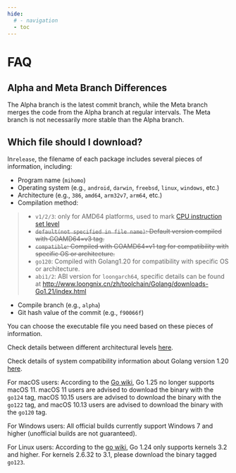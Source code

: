 ```yaml
---
hide:
  # - navigation
  - toc
---
```

# FAQ

## Alpha and Meta Branch Differences

The Alpha branch is the latest commit branch, while the Meta branch merges the code from the Alpha branch at regular intervals. The Meta branch is not necessarily more stable than the Alpha branch.

## Which file should I download?

In`release`, the filename of each package includes several pieces of information, including:

* Program name (`mihomo`)
* Operating system (e.g., `android`, `darwin`, `freebsd`, `linux`, `windows`, etc.)
* Architecture (e.g., `386`, `amd64`, `arm32v7`, `arm64`, etc.)
* Compilation method:
>
> * `v1/2/3`: only for AMD64 platforms, used to mark [CPU instruction set level](https://en.wikipedia.org/wiki/X86-64#Microarchitecture_levels)
> * ~~`default(not specified in file name)`: Default version compiled with GOAMD64=v3 tag.~~
> * ~~`compatible`: Compiled with GOAMD64=v1 tag for compatibility with specific OS or architecture.~~
> * `go120`: Compiled with Golang1.20 for compatibility with specific OS or architecture.
> * `abi1/2`: ABI version for `loongarch64`, specific details can be found at <http://www.loongnix.cn/zh/toolchain/Golang/downloads-Go1.21/index.html>
>
* Compile branch (e.g., `alpha`)
* Git hash value of the commit (e.g., `f90066f`)

You can choose the executable file you need based on these pieces of information.

Check details between different architectural levels [here](https://go.dev/wiki/MinimumRequirements#amd64).

Check details of system compatibility information about Golang version 1.20 [here](https://go.dev/doc/go1.20#ports).

For macOS users: According to the [Go wiki](https://go.dev/doc/go1.25#darwin), Go 1.25 no longer supports macOS 11. macOS 11 users are advised to download the binary with the `go124` tag, macOS 10.15 users are advised to download the binary with the `go122` tag, and macOS 10.13 users are advised to download the binary with the `go120` tag.

For Windows users: All official builds currently support Windows 7 and higher (unofficial builds are not guaranteed).

For Linux users: According to the [go wiki](https://go.dev/doc/go1.24#linux), Go 1.24 only supports kernels 3.2 and higher. For kernels 2.6.32 to 3.1, please download the binary tagged `go123`.
